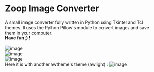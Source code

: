 # Zoop Image Converter
A small image converter fully written in Python using Tkinter and Tcl themes. It uses the Python Pillow's module to convert images and save them in your computer. 
</br>
**Have fun ;) !**
</br>
</br>
![image](https://user-images.githubusercontent.com/56755685/121398964-3ba56e80-c956-11eb-8163-1d5338a7bb82.png)
</br>
![image](https://user-images.githubusercontent.com/56755685/121399460-bc646a80-c956-11eb-9f8b-ff1ffd47df32.png)
</br>
![image](https://user-images.githubusercontent.com/56755685/121399565-d56d1b80-c956-11eb-9e34-6cb909675a02.png)
</br>
Here it is with another awtheme's theme (awlight) :
![image](https://user-images.githubusercontent.com/56755685/121399638-eb7adc00-c956-11eb-849a-c16b1e14f99a.png)



